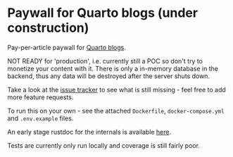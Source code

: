 # Paywall for Quarto blogs (under construction)
Pay-per-article paywall for [Quarto blogs](https://quarto.org/docs/websites/website-blog.html).

NOT READY for 'production', i.e. currently still a POC so don't try to monetize your content with it. There
is only a in-memory database in the backend, thus any data will be destroyed after the server shuts down.

Take a look at the [issue tracker](https://github.com/SaremS/quarto_paywall/issues) to see what is still missing - feel free to add more feature requests.

To run this on your own - see the attached `Dockerfile`, `docker-compose.yml` and `.env.example` files. 

An early stage rustdoc for the internals is available [here](https://sarems.github.io/quarto_paywall/rust_server/).

Tests are currently only run locally and coverage is still fairly poor. 

